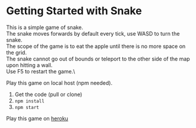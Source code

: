 # Getting Started with Snake
This is a simple game of snake.\
The snake moves forwards by default every tick, use WASD to turn the snake.\
The scope of the game is to eat the apple until there is no more space on the grid.\
The snake cannot go out of bounds or teleport to the other side of the map upon hitting a wall.\
Use F5 to restart the game.\

Play this game on local host (npm needed).
1. Get the code (pull or clone)
2. `npm install`
3. `npm start`

Play this game on [heroku](https://singleplayer-snake.herokuapp.com/)
